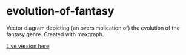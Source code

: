 # evolution-of-fantasy

Vector diagram depicting (an oversimplication of) the evolution of the fantasy genre.  Created with maxgraph.

[Live version here](https://antony74.github.io/evolution-of-fantasy/dist/)
